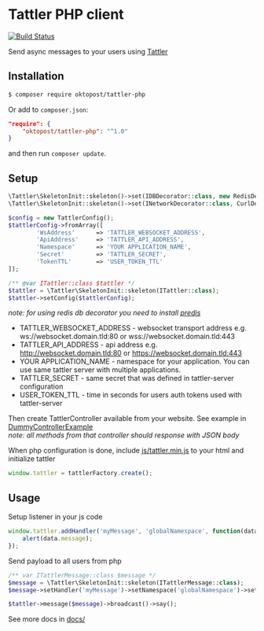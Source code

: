 # Tattler PHP client

[![Build Status](https://travis-ci.org/Oktopost/Tattler-php.svg)](https://travis-ci.org/Oktopost/Tattler-php)

Send async messages to your users using [Tattler](https://github.com/grohman/tattler)

## Installation

```bash
$ composer require oktopost/tattler-php
```
Or add to `composer.json`:

```json
"require": {
    "oktopost/tattler-php": "^1.0"
}
```
and then run `composer update`.

## Setup

```php
\Tattler\SkeletonInit::skeleton()->set(IDBDecorator::class, new RedisDecorator());
\Tattler\SkeletonInit::skeleton()->set(INetworkDecorator::class, CurlDecorator::class);

$config = new TattlerConfig();
$tattlerConfig->fromArray([
        'WsAddress'      => 'TATTLER_WEBSOCKET_ADDRESS',
        'ApiAddress'     => 'TATTLER_API_ADDRESS',
        'Namespace'      => 'YOUR APPLICATION_NAME',
        'Secret'         => 'TATTLER_SECRET',
        'TokenTTL'       => 'USER_TOKEN_TTL'
]);

/** @var ITattler::class $tattler */
$tattler = \Tattler\SkeletonInit::skeleton(ITattler::class);
$tattler->setConfig($tattlerConfig);
```
_note: for using redis db decorator you need to install [predis](https://github.com/nrk/predis)_

* TATTLER_WEBSOCKET_ADDRESS - websocket transport address e.g. ws://websocket.domain.tld:80 or wss://websocket.domain.tld:443
* TATTLER_API_ADDRESS - api address e.g. http://websocket.domain.tld:80 or https://websocket.domain.tld:443
* YOUR APPLICATION_NAME - namespace for your application. You can use same tattler server with multiple applications.
* TATTLER_SECRET - same secret that was defined in tattler-server configuration
* USER_TOKEN_TTL - time in seconds for users auth tokens used with tattler-server

Then create TattlerController available from your website. See example in [DummyControllerExample](https://github.com/Oktopost/Tattler-php/blob/master/controller/DummyControllerExample.php)  
_note: all methods from that controller should response with JSON body_

When php configuration is done, include [js/tattler.min.js](js/tattler.min.js) to your html and initialize tattler
```javascript
window.tattler = tattlerFactory.create();
```

## Usage

Setup listener in your js code
```javascript
window.tattler.addHandler('myMessage', 'globalNamespace', function(data){
	alert(data.message);
});
```

Send payload to all users from php
```php
/** var ITattlerMessage::class $message */
$message = \Tattler\SkeletonInit::skeleton(ITattlerMessage::class);
$message->setHandler('myMessage')->setNamespace('globalNamespace')->setPayload(['message' => 'Hello world']]);

$tattler->message($message)->broadcast()->say();
```

See more docs in [docs/](docs/README.md)
